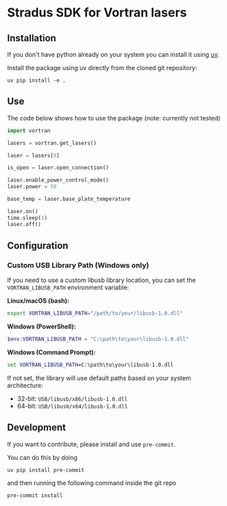 # Stradus SDK for Vortran lasers

## Installation

If you don't have python already on your system you can install it using [uv](https://docs.astral.sh/uv/#installation).

Install the package using uv directly from the cloned git repository:

    uv pip install -e .

## Use

The code below shows how to use the package (note: currently not tested)

```python
import vortran

lasers = vortran.get_lasers()

laser = lasers[0]

is_open = laser.open_connection()

laser.enable_power_control_mode()
laser.power = 50

base_temp = laser.base_plate_temperature

laser.on()
time.sleep(1)
laser.off()
```

## Configuration

### Custom USB Library Path (Windows only)

If you need to use a custom libusb library location, you can set the `VORTRAN_LIBUSB_PATH` environment variable:

**Linux/macOS (bash):**
```bash
export VORTRAN_LIBUSB_PATH="/path/to/your/libusb-1.0.dll"
```

**Windows (PowerShell):**
```powershell
$env:VORTRAN_LIBUSB_PATH = "C:\path\to\your\libusb-1.0.dll"
```

**Windows (Command Prompt):**
```cmd
set VORTRAN_LIBUSB_PATH=C:\path\to\your\libusb-1.0.dll
```

If not set, the library will use default paths based on your system architecture:
- 32-bit: `USB/libusb/x86/libusb-1.0.dll`
- 64-bit: `USB/libusb/x64/libusb-1.0.dll`

## Development

If you want to contribute, please install and use `pre-commit`.

You can do this by doing

    uv pip install pre-commit

and then running the following command inside the git repo

    pre-commit install

